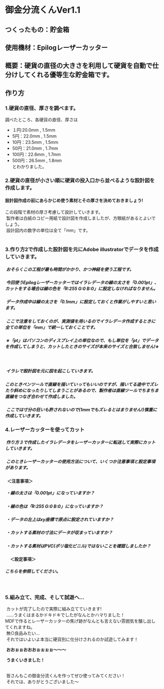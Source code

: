 # 御金分流くんVer1.1
## つくったもの：貯金箱
## 使用機材：Epilogレーザーカッター
## 概要：硬貨の直径の大きさを利用して硬貨を自動で仕分けしてくれる優等生な貯金箱です。
## 作り方
### 1.硬貨の直径、厚さを調べます。
 調べたところ、各硬貨の直径、厚さは  
-  １円:20.0mm , 1.5mm
-  5円：22.0mm , 1.5mm
-  10円：23.5mm , 1.5mm
-  50円：21.0mm , 1.7mm
-  100円：22.6mm , 1.7mm
-  500円：26.5mm , 1.8mm  
 とわかりました。  
### 2.硬貨の直径が小さい順に硬貨の投入口から並べるような設計図を作成します。  
#### 設計図作成の前にあらかじめ使う素材とその厚さを決めておきましょう!  
  この段階で素材の厚さ考慮して設計していきます。  
  製作者は白紙のコピー用紙で設計図を作成しましたが、方眼紙があるとよいでしょう。  
  設計図内の数字の単位は全て「mm」です。  
  
### 3.作り方2で作成した設計図を元にAdobe illustratorでデータを作成していきます。  
#####  おそらくこの工程が最も時間がかかり、かつ神経を使う工程です。  
#####  今回使うEpilogレーザーカッターではイラレデータの線の太さを「0.001pt」、カットをする場合は線の色を「R:255 G:0 B:0」に設定しなければなりません。  
#####  データ作成中は線の太さを「0.1mm」に設定しておくと作業がしやすいと思います。  
#####  ここで注意をしておくのが、実測値を用いるのでイラレデータ作成するときに全ての単位を「mm」で統一しておくことです。  
#####  ※「pt」はパソコンのディスプレイ上の単位なので、もし単位を「pt」でデータを作成してしまうと、カットしたときのサイズが本来のサイズと合致しません!※  
  
#####  イラレで設計図を元に図を起こしていきます。  
#####  このときペンツールで直線を描いていってもいいのですが、描いてる途中でズレたり斜めになったりしてしまうことがあるので、製作者は直線ツールでちまちま直線をつなぎ合わせて作成しました。  
#####  ここでは寸分の狂いも許されないので(1mmでもズレるとはまりません!)慎重に作成していきます。  
  
### 4.レーザーカッターを使ってカット  
#####  作り方３で作成したイラレデータをレーザーカッターに転送して実際にカットしていきます。  
#####  このときレーザーカッターの使用方法について、いくつか注意事項と設定事項があります。  
####      ＜注意事項＞  
#####  ・線の太さは「0.001pt」になっていますか？  
#####  ・線の色は「R:255 G:0 B:0」になっていますか？  
#####  ・データの左上はxy座標で原点に設定されていますか？  
#####  ・カットする素材の寸法にデータが収まっていますか？  
#####  ・カットする素材はPVC(ポリ塩化ビニル)ではないことを確認しましたか？  
####      ＜設定事項＞  
#####  こちらを参照してください。  
    
### 5.組み立て、完成、そして試遊へ...  
  カットが完了したので実際に組み立てていきます!  
  ......うまくはまるかドキドキでしたがなんとかハマりました！  
  MDFで作るとレーザーカッターの焦げ跡がなんとも言えない雰囲気を醸し出してくれますね。  
  無○良品みたい...  
  それではいよいよ本当に硬貨別に仕分けされるのか試遊してみます！  
    
  **おおぉぉおおおぉぉぉぉ〜〜〜**  
    
  **うまくいきました！**  
    
    
  皆さんもこの御金分流くんを作ってぜひ使ってみてください！  
  それでは、ありがとうございました〜  
  
